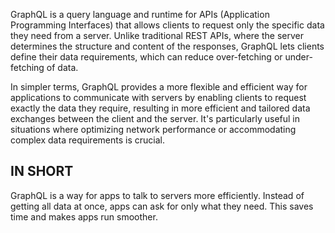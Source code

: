GraphQL is a query language and runtime for APIs (Application Programming Interfaces) that allows clients to request only the specific data they need from a server. Unlike traditional REST APIs, where the server determines the structure and content of the responses, GraphQL lets clients define their data requirements, which can reduce over-fetching or under-fetching of data.

In simpler terms, GraphQL provides a more flexible and efficient way for applications to communicate with servers by enabling clients to request exactly the data they require, resulting in more efficient and tailored data exchanges between the client and the server. It's particularly useful in situations where optimizing network performance or accommodating complex data requirements is crucial.

## IN SHORT 

GraphQL is a way for apps to talk to servers more efficiently. Instead of getting all data at once, apps can ask for only what they need. This saves time and makes apps run smoother.




